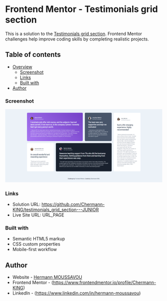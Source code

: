 # Frontend Mentor - Testimonials grid section

This is a solution to the [Testimonials grid section](images\testimonials-grid-section-print-screen.png). Frontend Mentor challenges help improve coding skills by completing realistic projects.

## Table of contents

- [Overview](#overview)
  - [Screenshot](#screenshot)
  - [Links](#links)
  - [Built with](#built-with)
- [Author](#author)

### Screenshot

![](./images/testimonials-grid-section-print-screen.png)

### Links

- Solution URL: https://github.com/Chermann-KING/testimonials_grid_section---JUNIOR
- Live Site URL: URL_PAGE

### Built with

- Semantic HTML5 markup
- CSS custom properties
- Mobile-first workflow

## Author

- Website - [Hermann MOUSSAVOU](https://hermann-moussavou.com)
- Frontend Mentor - (https://www.frontendmentor.io/profile/Chermann-KING)
- LinkedIn - (https://www.linkedin.com/in/hermann-moussavou)
